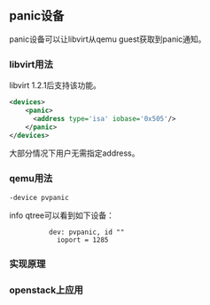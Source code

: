 panic设备
-----
panic设备可以让libvirt从qemu guest获取到panic通知。  

### libvirt用法
libvirt 1.2.1后支持该功能。
```xml
<devices>
    <panic>
      <address type='isa' iobase='0x505'/>
    </panic>
</devices>
```
大部分情况下用户无需指定address。
### qemu用法
```shell
-device pvpanic
```
info qtree可以看到如下设备：
```
          dev: pvpanic, id ""
            ioport = 1285
```
### 实现原理

### openstack上应用

